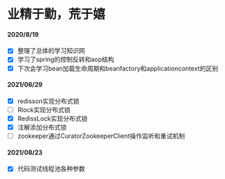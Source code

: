 # 业精于勤，荒于嬉
#### 2020/8/19
- [x] 整理了总体的学习知识网
- [x] 学习了spring的控制反转和aop结构
- [x] 下次会学习bean加载生命周期和beanfactory和applicationcontext的区别

#### 2021/06/29

- [x] redisson实现分布式锁
- [ ] Rlock实现分布式锁
- [x] RedissLock实现分布式锁
- [x] 注解添加分布式锁
- [ ] zookeeper通过CuratorZookeeperClient操作监听和重试机制

#### 2021/08/23
- [x] 代码测试线程池各种参数

